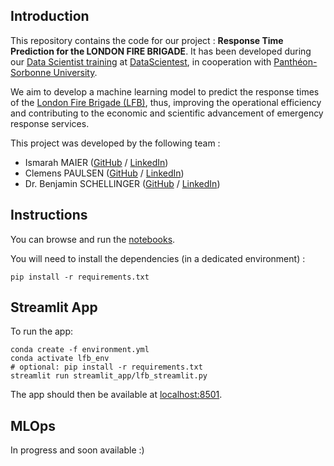 ## Introduction

This repository contains the code for our project : **Response Time Prediction for the LONDON FIRE BRIGADE**. It has been developed during our [Data Scientist training](https://datascientest.com/en/data-scientist-course) at [DataScientest](https://datascientest.com/), in cooperation with [Panthéon-Sorbonne University](https://www.pantheonsorbonne.fr/).

We aim to develop a machine learning model to predict the response times of the [London Fire Brigade (LFB)](https://www.london-fire.gov.uk/), thus, improving the operational efficiency and contributing to the economic and scientific advancement of emergency response services.

This project was developed by the following team :

- Ismarah MAIER ([GitHub](https://github.com/isi-pizzy) / [LinkedIn](https://www.linkedin.com/in/ismarah-maier-18496613b/))
- Clemens PAULSEN ([GitHub](https://github.com/ClemensPaulsen) / [LinkedIn](https://www.linkedin.com/in/clemens-paulsen-a65a5a155/))
- Dr. Benjamin SCHELLINGER ([GitHub](https://github.com/bennyocean) / [LinkedIn](https://www.linkedin.com/in/benjaminschellinger/))

## Instructions

You can browse and run the [notebooks](./notebooks). 

You will need to install the dependencies (in a dedicated environment) :

```
pip install -r requirements.txt
```

## Streamlit App

To run the app:

```shell
conda create -f environment.yml
conda activate lfb_env
# optional: pip install -r requirements.txt
streamlit run streamlit_app/lfb_streamlit.py
```

The app should then be available at [localhost:8501](http://localhost:8501).

## MLOps

In progress and soon available :)